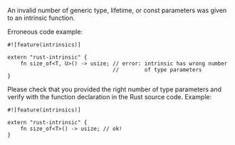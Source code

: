 An invalid number of generic type, lifetime, or const parameters was
given to an intrinsic function.

Erroneous code example:

```compile_fail,E0094
#![feature(intrinsics)]

extern "rust-intrinsic" {
    fn size_of<T, U>() -> usize; // error: intrinsic has wrong number
                                 //        of type parameters
}
```

Please check that you provided the right number of type parameters
and verify with the function declaration in the Rust source code.
Example:

```
#![feature(intrinsics)]

extern "rust-intrinsic" {
    fn size_of<T>() -> usize; // ok!
}
```
